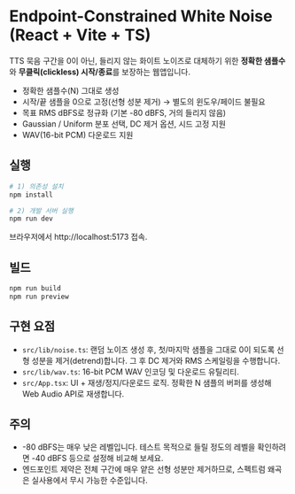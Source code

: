 # Endpoint-Constrained White Noise (React + Vite + TS)

TTS 묵음 구간을 0이 아닌, 들리지 않는 화이트 노이즈로 대체하기 위한 **정확한 샘플수**와 **무클릭(clickless) 시작/종료**를 보장하는 웹앱입니다.

- 정확한 샘플수(N) 그대로 생성
- 시작/끝 샘플을 0으로 고정(선형 성분 제거) → 별도의 윈도우/페이드 불필요
- 목표 RMS dBFS로 정규화 (기본 -80 dBFS, 거의 들리지 않음)
- Gaussian / Uniform 분포 선택, DC 제거 옵션, 시드 고정 지원
- WAV(16-bit PCM) 다운로드 지원

## 실행

```bash
# 1) 의존성 설치
npm install

# 2) 개발 서버 실행
npm run dev
```

브라우저에서 http://localhost:5173 접속.

## 빌드

```bash
npm run build
npm run preview
```

## 구현 요점

- `src/lib/noise.ts`: 랜덤 노이즈 생성 후, 첫/마지막 샘플을 그대로 0이 되도록 선형 성분을 제거(detrend)합니다. 그 후 DC 제거와 RMS 스케일링을 수행합니다.
- `src/lib/wav.ts`: 16-bit PCM WAV 인코딩 및 다운로드 유틸리티.
- `src/App.tsx`: UI + 재생/정지/다운로드 로직. 정확한 N 샘플의 버퍼를 생성해 Web Audio API로 재생합니다.

## 주의

- -80 dBFS는 매우 낮은 레벨입니다. 테스트 목적으로 들릴 정도의 레벨을 확인하려면 -40 dBFS 등으로 설정해 비교해 보세요.
- 엔드포인트 제약은 전체 구간에 매우 얕은 선형 성분만 제거하므로, 스펙트럼 왜곡은 실사용에서 무시 가능한 수준입니다.
